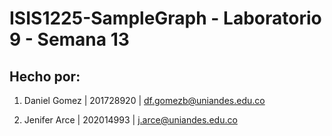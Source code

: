 # ISIS1225-SampleGraph - Laboratorio 9 - Semana 13

## Hecho por:
1. Daniel Gomez | 201728920 | df.gomezb@uniandes.edu.co

2. Jenifer Arce | 202014993 | j.arce@uniandes.edu.co

